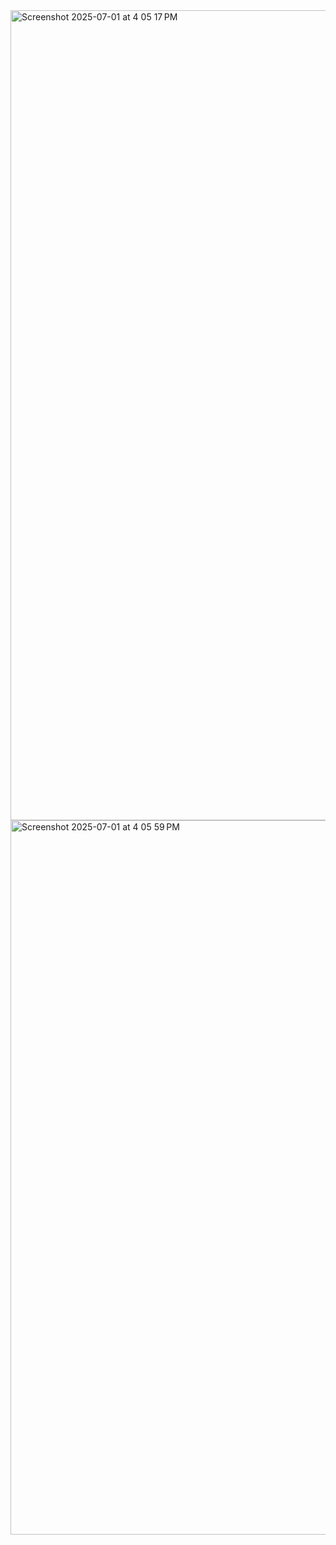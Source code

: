 <img width="1296" alt="Screenshot 2025-07-01 at 4 05 17 PM" src="https://github.com/user-attachments/assets/5e68abbf-c1ff-4cdb-a55a-62a5c4f17a33" />



<img width="1143" alt="Screenshot 2025-07-01 at 4 05 59 PM" src="https://github.com/user-attachments/assets/898ca57f-f6ce-4a69-915f-71b84eca6fa7" />
